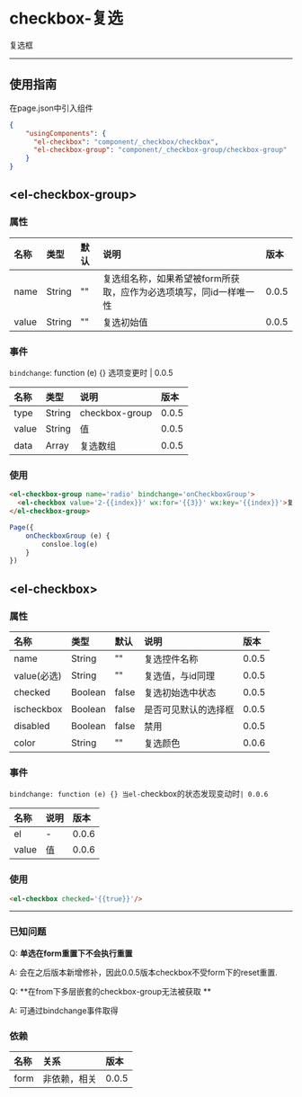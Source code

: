 # checkbox-复选

复选框

---

## 使用指南

在page.json中引入组件

```json
{
    "usingComponents": {
      "el-checkbox": "component/_checkbox/checkbox",
      "el-checkbox-group": "component/_checkbox-group/checkbox-group"
    }
}
```

## &lt;el-checkbox-group&gt;

### 属性

| 名称 | 类型 | 默认 | 说明 | 版本 |
| :--- | :--- | :--- | :--- | :--- |
| name | String | "" | 复选组名称，如果希望被form所获取，应作为必选项填写，同id一样唯一性 | 0.0.5 |
| value | String | "" | 复选初始值 | 0.0.5 |

### 事件

`bindchange`: function \(e\) {} 选项变更时 \| 0.0.5

| 名称 | 类型 | 说明 | 版本 |
| :--- | :--- | :--- | :--- |
| type | String | checkbox-group | 0.0.5 |
| value | String | 值 | 0.0.5 |
| data | Array | 复选数组 | 0.0.5 |

### 使用

```html
<el-checkbox-group name='radio' bindchange='onCheckboxGroup'>
  <el-checkbox value='2-{{index}}' wx:for='{{3}}' wx:key='{{index}}'>复选内容-radio2-{{index}}</el-checkbox>
</el-checkbox-group>
```

```js
Page({
    onCheckboxGroup (e) {
        consloe.log(e)
    }
})
```

## &lt;el-checkbox&gt;

### 属性

| 名称 | 类型 | 默认 | 说明 | 版本 |
| :--- | :--- | :--- | :--- | :--- |
| name | String | "" | 复选控件名称 | 0.0.5 |
| value\(必选\) | String | "" | 复选值，与id同理 | 0.0.5 |
| checked | Boolean | false | 复选初始选中状态 | 0.0.5 |
| ischeckbox | Boolean | false | 是否可见默认的选择框 | 0.0.5 |
| disabled | Boolean | false | 禁用 | 0.0.5 |
| color | String | "" | 复选颜色 | 0.0.6 |

### 事件

`bindchange: function (e) {} 当el-`checkbox的状态发现变动时`| 0.0.6`

| 名称 | 说明 | 版本 |
| :--- | :--- | :--- |
| el | - | 0.0.6 |
| value | 值 | 0.0.6 |

### 使用

```html
<el-checkbox checked='{{true}}'/>
```

---

### 已知问题

Q: **单选在form重置下不会执行重置**

A: 会在之后版本新增修补，因此0.0.5版本checkbox不受form下的reset重置.

Q: **在from下多层嵌套的checkbox-group无法被获取 **

A: 可通过bindchange事件取得

### 依赖

| 名称 | 关系 | 版本 |
| :--- | :--- | :--- |
| form | 非依赖，相关 | 0.0.5 |



